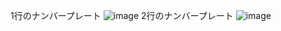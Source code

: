 1行のナンバープレート
![image](https://github.com/user-attachments/assets/1bd8b8c9-2233-46da-9a55-e2b952a0707c)
2行のナンバープレート
![image](https://github.com/user-attachments/assets/dded939c-c5b2-468e-ae22-fff9052fd5cb)


